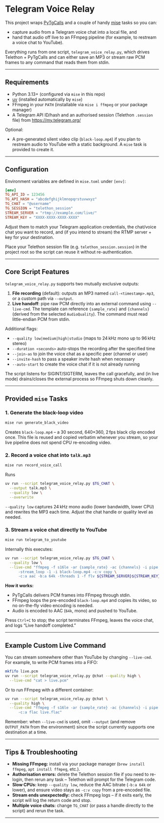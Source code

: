 # Telegram Voice Relay

This project wraps [PyTgCalls](https://github.com/pytgcalls/pytgcalls) and a couple of handy [mise](https://mise.jdx.dev/) tasks so you can:

* capture audio from a Telegram voice chat into a local file, and
* hand that audio off live to an FFmpeg pipeline (for example, to restream a voice chat to YouTube).

Everything runs from one script, `telegram_voice_relay.py`, which drives Telethon + PyTgCalls and can either save an MP3 or stream raw PCM frames to any command that reads them from stdin.

---

## Requirements

* Python 3.13+ (configured via `mise` in this repo)
* [uv](https://github.com/astral-sh/uv) (installed automatically by `mise`)
* FFmpeg in your `PATH` (installable via `mise i ffmpeg` or your package manager)
* A Telegram API ID/hash and an authorised session (Telethon `.session` file) from https://my.telegram.org/

Optional:

* A pre-generated silent video clip (`black-loop.mp4`) if you plan to restream audio to YouTube with a static background. A `mise` task is provided to create it.

---

## Configuration

Environment variables are defined in `mise.toml` under `[env]`:

```toml
[env]
TG_API_ID = 123456
TG_API_HASH = "abcdefghijklmnopqrstuvwxyz"
TG_CHAT = "@username"
TG_SESSION = "telethon_session"
STREAM_SERVER = "rtmp://example.com/live/"
STREAM_KEY = "XXXX-XXXX-XXXX-XXXX"
```

Adjust them to match your Telegram application credentials, the chat/voice chat you want to record, and (if you intend to stream) the RTMP server + key for your destination.

Place your Telethon session file (e.g. `telethon_session.session`) in the project root so the script can reuse it without re-authentication.

---

## Core Script Features

`telegram_voice_relay.py` supports two mutually exclusive outputs:

1. **File recording** (default): outputs an MP3 named `call-<timestamp>.mp3`, or a custom path via `--output`.
2. **Live handoff**: pipe raw PCM directly into an external command using `--live-cmd`. The template can reference `{sample_rate}` and `{channels}` (derived from the selected `AudioQuality`). The command must read little-endian PCM from stdin.

Additional flags:

* `--quality low|medium|high|studio` (maps to 24 kHz mono up to 96 kHz stereo)
* `--duration <seconds>` auto-stops the recording after the specified time
* `--join-as` to join the voice chat as a specific peer (channel or user)
* `--invite-hash` to pass a speaker invite hash when necessary
* `--auto-start` to create the voice chat if it is not already running

The script listens for SIGINT/SIGTERM, leaves the call gracefully, and (in live mode) drains/closes the external process so FFmpeg shuts down cleanly.

---

## Provided `mise` Tasks

### 1. Generate the black-loop video

```bash
mise run generate_black_video
```

Creates `black-loop.mp4` – a 30 second, 640×360, 2 fps black clip encoded once. This file is reused and copied verbatim whenever you stream, so your live pipeline does not spend CPU re-encoding video.

### 2. Record a voice chat into `talk.mp3`

```bash
mise run record_voice_call
```

Runs

```bash
uv run --script telegram_voice_relay.py $TG_CHAT \
  --output talk.mp3 \
  --quality low \
  --overwrite
```

`--quality low` captures 24 kHz mono audio (lower bandwidth, lower CPU) and rewrites the MP3 each time. Adjust the chat handle or quality level as needed.

### 3. Stream a voice chat directly to YouTube

```bash
mise run telegram_to_youtube
```

Internally this executes:

```bash
uv run --script telegram_voice_relay.py $TG_CHAT \
  --quality low \
  --live-cmd "ffmpeg -f s16le -ar {sample_rate} -ac {channels} -i pipe:0 \
      -stream_loop -1 -i black-loop.mp4 -c:v copy \
      -c:a aac -b:a 64k -threads 1 -f flv ${STREAM_SERVER}${STREAM_KEY}"
```

**How it works:**

* PyTgCalls delivers PCM frames into FFmpeg through stdin.
* FFmpeg loops the pre-encoded `black-loop.mp4` and copies its video, so no on-the-fly video encoding is needed.
* Audio is encoded to AAC (`64k`, mono) and pushed to YouTube.

Press `Ctrl+C` to stop; the script terminates FFmpeg, leaves the voice chat, and logs “Live handoff completed.”

---

## Example Custom Live Command

You can stream somewhere other than YouTube by changing `--live-cmd`. For example, to write PCM frames into a FIFO:

```bash
mkfifo live.pcm
uv run --script telegram_voice_relay.py @chat --quality high \
  --live-cmd "cat > live.pcm"
```

Or to run FFmpeg with a different container:

```bash
uv run --script telegram_voice_relay.py @chat \
  --quality high \
  --live-cmd "ffmpeg -f s16le -ar {sample_rate} -ac {channels} -i pipe:0 \
      -c:a flac live.flac"
```

Remember: when `--live-cmd` is used, omit `--output` (and remove `OUTPUT_PATH` from the environment) since the script currently supports one destination at a time.

---

## Tips & Troubleshooting

* **Missing FFmpeg:** install via your package manager (`brew install ffmpeg`, `apt install ffmpeg`, etc.).
* **Authorisation errors:** delete the Telethon session file if you need to re-login, then rerun any task – Telethon will prompt for the Telegram code.
* **Slow CPUs:** keep `--quality low`, reduce the AAC bitrate (`-b:a 64k` or lower), and ensure video stays as `-c:v copy` from a pre-encoded file.
* **Stream ends unexpectedly:** check FFmpeg logs – if it exits early, the script will log the return code and stop.
* **Multiple voice chats:** change `TG_CHAT` (or pass a handle directly to the script) and rerun the task.

---
